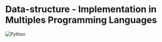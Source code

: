 # Data-structure - Implementation in Multiples Programming Languages

![Python](https://upload.wikimedia.org/wikipedia/commons/thumb/c/c3/Python-logo-notext.svg/1869px-Python-logo-notext.svg.png)

